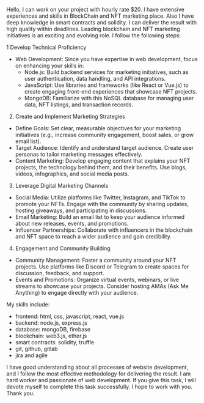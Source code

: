 Hello, I can work on your project with hourly rate $20. I have extensive experiences and skills in BlockChain and NFT marketing place. Also I have deep knowledge in smart contracts and solidity. I can deliver the result with high quality within deadlines. Leading blockchain and NFT marketing initiatives is an exciting and evolving role. I follow the following steps:

1 Develop Technical Proficiency
- Web Development: Since you have expertise in web development, focus on enhancing your skills in:
  - Node.js: Build backend services for marketing initiatives, such as user authentication, data handling, and API integrations.
  - JavaScript: Use libraries and frameworks (like React or Vue.js) to create engaging front-end experiences that showcase NFT projects.
  - MongoDB: Familiarize with this NoSQL database for managing user data, NFT listings, and transaction records.
2. Create and Implement Marketing Strategies
- Define Goals: Set clear, measurable objectives for your marketing initiatives (e.g., increase community engagement, boost sales, or grow  email list).
- Target Audience: Identify and understand target audience. Create user personas to tailor  marketing messages effectively.
- Content Marketing: Develop engaging content that explains your NFT projects, the technology behind them, and their benefits. Use blogs, videos, infographics, and social media posts.
3. Leverage Digital Marketing Channels
- Social Media: Utilize platforms like Twitter, Instagram, and TikTok to promote your NFTs. Engage with the community by sharing updates, hosting giveaways, and participating in discussions.
- Email Marketing: Build an email list to keep your audience informed about new releases, events, and promotions.
- Influencer Partnerships: Collaborate with influencers in the blockchain and NFT space to reach a wider audience and gain credibility.
4. Engagement and Community Building
- Community Management: Foster a community around your NFT projects. Use platforms like Discord or Telegram to create spaces for discussion, feedback, and support.
- Events and Promotions: Organize virtual events, webinars, or live streams to showcase your projects. Consider hosting AMAs (Ask Me Anything) to engage directly with your audience.

My skills include:
- frontend: html, css, javascript, react, vue.js
- backend: node.js, express.js
- database: mongoDB, firebase
- blockchain: web3.js, ether.js
- smart contracts: solidity, truffle
- git, github, gitlab
- jira and agile

I have good understanding about all processes of website development, and I follow the most effective methodology for delivering the result. I am hard worker and passionate of web development. If you give this task, I will devote myself to complete this task successfully. I hope to work with you.
Thank you.